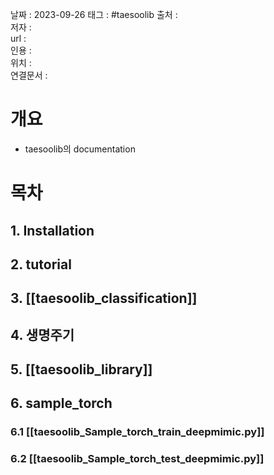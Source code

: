 
날짜 : 2023-09-26
태그 :   #taesoolib
출처 :   
저자 :   
url :   
인용 :   
위치 :  
연결문서 :   


# 개요

- taesoolib의 documentation 

# 목차

## 1. Installation


## 2. tutorial


## 3. [[taesoolib_classification]]


## 4. 생명주기


## 5. [[taesoolib_library]]


## 6. sample_torch

### 6.1 [[taesoolib_Sample_torch_train_deepmimic.py]]

### 6.2 [[taesoolib_Sample_torch_test_deepmimic.py]]


